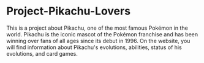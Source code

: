 # Project-Pikachu-Lovers
This is a project about Pikachu, one of the most famous Pokémon in the world. Pikachu is the iconic mascot of the Pokémon franchise and has been winning over fans of all ages since its debut in 1996. On the website, you will find information about Pikachu's evolutions, abilities, status of his evolutions, and card games.
